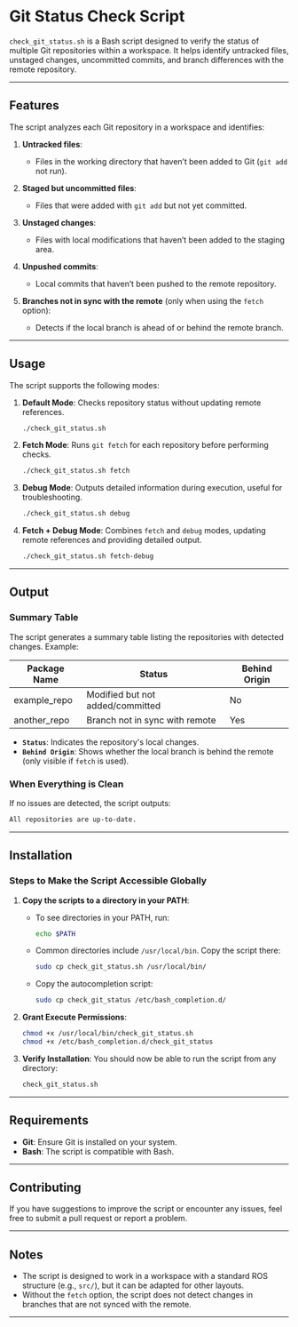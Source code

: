 # Git Status Check Script

`check_git_status.sh` is a Bash script designed to verify the status of multiple Git repositories within a workspace. It helps identify untracked files, unstaged changes, uncommitted commits, and branch differences with the remote repository.

---

## Features

The script analyzes each Git repository in a workspace and identifies:

1. **Untracked files**:
   - Files in the working directory that haven’t been added to Git (`git add` not run).

2. **Staged but uncommitted files**:
   - Files that were added with `git add` but not yet committed.

3. **Unstaged changes**:
   - Files with local modifications that haven’t been added to the staging area.

4. **Unpushed commits**:
   - Local commits that haven’t been pushed to the remote repository.

5. **Branches not in sync with the remote** (only when using the `fetch` option):
   - Detects if the local branch is ahead of or behind the remote branch.

<!-- 6. **Ignored files**:
   - Files listed in `.gitignore`. -->

---

## Usage

The script supports the following modes:

1. **Default Mode**:
   Checks repository status without updating remote references.

   ```bash
   ./check_git_status.sh
   ```

2. **Fetch Mode**:
   Runs `git fetch` for each repository before performing checks.

   ```bash
   ./check_git_status.sh fetch
   ```

3. **Debug Mode**:
   Outputs detailed information during execution, useful for troubleshooting.

   ```bash
   ./check_git_status.sh debug
   ```

4. **Fetch + Debug Mode**:
   Combines `fetch` and `debug` modes, updating remote references and providing detailed output.

   ```bash
   ./check_git_status.sh fetch-debug
   ```

---

## Output

### Summary Table

The script generates a summary table listing the repositories with detected changes. Example:

| Package Name      | Status                              | Behind Origin |
|--------------------|-------------------------------------|---------------|
| example_repo       | Modified but not added/committed   | No            |
| another_repo       | Branch not in sync with remote     | Yes           |




- **`Status`**: Indicates the repository's local changes.
- **`Behind Origin`**: Shows whether the local branch is behind the remote (only visible if `fetch` is used).

### When Everything is Clean

If no issues are detected, the script outputs:

```bash
All repositories are up-to-date.
```

---

## Installation

### Steps to Make the Script Accessible Globally

1. **Copy the scripts to a directory in your PATH**:
   - To see directories in your PATH, run:
     ```bash
     echo $PATH
     ```
   - Common directories include `/usr/local/bin`. Copy the script there:
     ```bash
     sudo cp check_git_status.sh /usr/local/bin/
     ```
   - Copy the autocompletion script:
      ```bash
      sudo cp check_git_status /etc/bash_completion.d/
      ```
2. **Grant Execute Permissions**:
   ```bash
   chmod +x /usr/local/bin/check_git_status.sh
   chmod +x /etc/bash_completion.d/check_git_status
   ```

3. **Verify Installation**:
   You should now be able to run the script from any directory:
   ```bash
   check_git_status.sh
   ```

---

## Requirements

- **Git**: Ensure Git is installed on your system.
- **Bash**: The script is compatible with Bash.

---

## Contributing

If you have suggestions to improve the script or encounter any issues, feel free to submit a pull request or report a problem.

---

## Notes

- The script is designed to work in a workspace with a standard ROS structure (e.g., `src/`), but it can be adapted for other layouts.
- Without the `fetch` option, the script does not detect changes in branches that are not synced with the remote.

---
